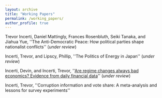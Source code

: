 ```yaml
---
layout: archive
title: "Working Papers"
permalink: /working_papers/
author_profile: true
---
```


Trevor Incerti, Daniel Mattingly, Frances Rosenbluth, Seiki Tanaka, and Jiahua Yue, ''The Anti-Democratic Peace: How political parties shape nationalist conflicts'' (*under review*)

Incerti, Trevor, and Lipscy, Phillip, ''The Politics of Energy in Japan'' (*under review*)

Incerti, Devin, and Incerti, Trevor, ''[Are regime changes always bad economics? Evidence from daily financial data](http://tincerti.github.io/files/regime_changes.pdf)'' (*under review*)

Incerti, Trevor, ''Corruption information and vote share: A meta-analysis and lessons for survey experiments''